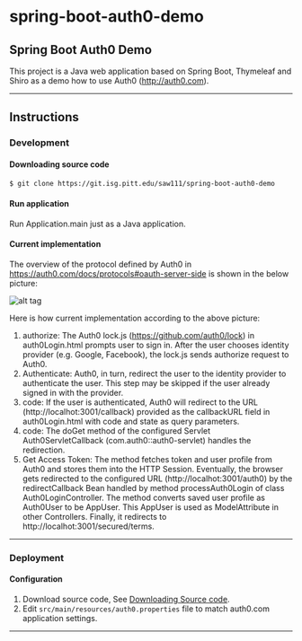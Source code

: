 spring-boot-auth0-demo
======================

Spring Boot Auth0 Demo
----------------------
This project is a Java web application based on Spring Boot, Thymeleaf and Shiro as a demo how to use Auth0 (http://auth0.com). 

------------------------------------------------------------------------
Instructions
------------

### Development
#### Downloading source code
```sh
$ git clone https://git.isg.pitt.edu/saw111/spring-boot-auth0-demo
```

#### Run application
Run Application.main just as a Java application.

#### Current implementation
The overview of the protocol defined by Auth0 in https://auth0.com/docs/protocols#oauth-server-side is shown in the below picture: 

![alt tag](https://docs.google.com/drawings/d/1RZYKxbO5LM3fBhL8hs5-wefUkwDgPo-lOuoHWBdc0RI/pub?w=793&h=437)

Here is how current implementation according to the above picture:
1. authorize: The Auth0 lock.js (https://github.com/auth0/lock) in auth0Login.html prompts user to sign in. After the user chooses identity provider (e.g. Google, Facebook), the lock.js sends authorize request to Auth0.
2. Authenticate: Auth0, in turn, redirect the user to the identity provider to authenticate the user. This step may be skipped if the user already signed in with the provider.
3. code: If the user is authenticated, Auth0 will redirect to the URL (http://localhot:3001/callback) provided as the callbackURL field in auth0Login.html with code and state as query parameters.
4. code: The doGet method of the configured Servlet Auth0ServletCallback (com.auth0::auth0-servlet) handles the redirection.
5. Get Access Token: The method fetches token and user profile from Auth0 and stores them into the HTTP Session.
Eventually, the browser gets redirected to the configured URL (http://localhot:3001/auth0) by the redirectCallback Bean handled by method processAuth0Login of class Auth0LoginController.
The method converts saved user profile as Auth0User to be AppUser. This AppUser is used as ModelAttribute in other Controllers. Finally, it redirects to http://localhot:3001/secured/terms.

------------------------------------------------------------------------
### Deployment
#### Configuration
1. Download source code, See [Downloading Source code](#downloading-source-code).
2. Edit `src/main/resources/auth0.properties` file to match auth0.com application settings.

------------------------------------------------------------------------
